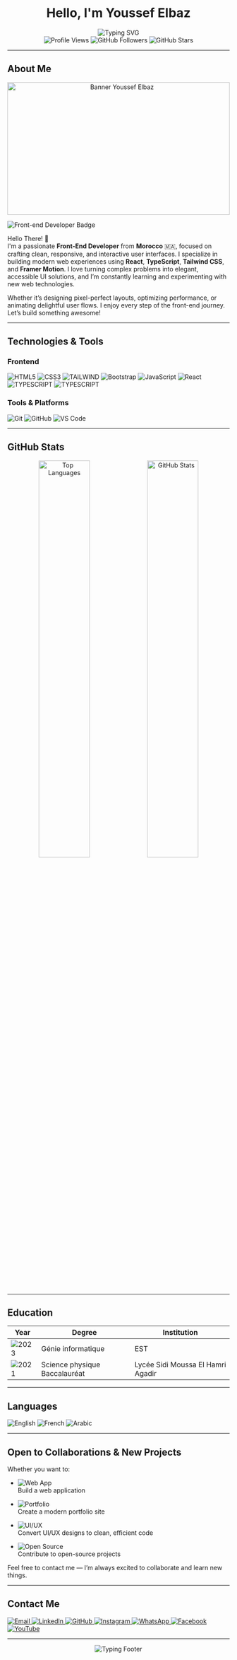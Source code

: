 <h1 align="center">Hello, I'm Youssef Elbaz</h1>

<div align="center">
  <img src="https://readme-typing-svg.herokuapp.com?font=Fira+Code&weight=600&size=28&duration=3000&pause=1000&color=5e17eb&center=true&vCenter=true&width=600&lines=Front-end+Developer;Web+Developer;Crafting+Clean,+Responsive+UIs;Always+Learning+And+Improving;" alt="Typing SVG">
</div>


<div align="center">
  <img src="https://komarev.com/ghpvc/?username=abdarrhmanessetaoui&color=5e17eb&style=flat-square&label=Profile+Views" alt="Profile Views">
  <img src="https://img.shields.io/github/followers/elbaz-youssef?color=5e17eb&style=flat-square&logo=github&label=Followers" alt="GitHub Followers">
  <img src="https://img.shields.io/github/stars/elbaz-youssef?color=5e17eb&style=flat-square&logo=github&label=Stars" alt="GitHub Stars">
</div>

---

## About Me

<p align="center">
  <img src="banner1.png" alt="Banner Youssef Elbaz" style="width:100%; max-height:300px; object-fit:cover;">
</p>

<p>
  <img src="https://img.shields.io/badge/_FRONT_END-DEVELOPER-5E17EB?style=for-the-badge&labelColor=000000" alt="Front-end Developer Badge" />
</p>

Hello There! 👋  
I'm a passionate **Front-End Developer** from **Morocco** 🇲🇦, focused on crafting clean, responsive, and interactive user interfaces. I specialize in building modern web experiences using **React**, **TypeScript**, **Tailwind CSS**, and **Framer Motion**. I love turning complex problems into elegant, accessible UI solutions, and I’m constantly learning and experimenting with new web technologies.

Whether it’s designing pixel-perfect layouts, optimizing performance, or animating delightful user flows. I enjoy every step of the front-end journey. Let’s build something awesome!

---

## Technologies & Tools

### Frontend

<p>
  <img src="https://img.shields.io/badge/HTML5-E34F26?style=for-the-badge&logo=html5&logoColor=white" alt="HTML5">
  <img src="https://img.shields.io/badge/CSS3-1572B6?style=for-the-badge&logo=css&logoColor=white" alt="CSS3">
  <img src="https://img.shields.io/badge/TAILWIND CSS-1572B6?style=for-the-badge&logo=tailwindcss&logoColor=white" alt="TAILWIND">
  <img src="https://img.shields.io/badge/Bootstrap-563D7C?style=for-the-badge&logo=bootstrap&logoColor=white" alt="Bootstrap">
  <img src="https://img.shields.io/badge/JavaScript-F7DF1E?style=for-the-badge&logo=javascript&logoColor=black" alt="JavaScript">
  <img src="https://img.shields.io/badge/React-20232A?style=for-the-badge&logo=react&logoColor=61DAFB" alt="React">
  <img src="https://img.shields.io/badge/TYPESCRIPT-1572B6?style=for-the-badge&logo=typescript&logoColor=white" alt="TYPESCRIPT">
  <img src="https://img.shields.io/badge/FRAMER MOTION-1572B6?style=for-the-badge&logo=framer&logoColor=white" alt="TYPESCRIPT">
</p>

### Tools & Platforms

<p>
  <img src="https://img.shields.io/badge/Git-F05032?style=for-the-badge&logo=git&logoColor=white" alt="Git">
  <img src="https://img.shields.io/badge/GitHub-100000?style=for-the-badge&logo=github&logoColor=white" alt="GitHub">
  <img src="https://img.shields.io/badge/Visual_Studio_Code-0078D4?style=for-the-badge&logo=visual-studio-code&logoColor=white" alt="VS Code">
</p>

---

## GitHub Stats

<div align="center">
   <img src="https://github-readme-stats.vercel.app/api/top-langs/?username=elbaz-youssef&layout=compact&theme=radical&hide_border=true&bg_color=0D1117&title_color=5e17eb&text_color=FFFFFF" width="48%" alt="Top Languages">
  <img src="https://github-readme-stats.vercel.app/api?username=elbaz-youssef&show_icons=true&theme=radical&hide_border=true&bg_color=0D1117&title_color=5e17eb&icon_color=5e17eb&text_color=FFFFFF" width="48%" alt="GitHub Stats">
</div>

---

## Education

| Year                         | Degree                  | Institution               |
|------------------------------|-------------------------|---------------------------|
| ![2023](https://img.shields.io/badge/2023-5e17eb?style=for-the-badge&logo=calendar&logoColor=white) | Génie informatique      | EST                   |
| ![2021](https://img.shields.io/badge/2021-5e17eb?style=for-the-badge&logo=calendar&logoColor=white) | Science physique Baccalauréat | Lycée Sidi Moussa El Hamri Agadir |

---

## Languages

<p>
  <img src="https://img.shields.io/badge/English-B2-5e17eb?style=for-the-badge&logo=googletranslate&logoColor=white" alt="English">
  <img src="https://img.shields.io/badge/French-B1-5e17eb?style=for-the-badge&logo=googletranslate&logoColor=white" alt="French">
  <img src="https://img.shields.io/badge/Arabic-Native-5e17eb?style=for-the-badge&logo=googletranslate&logoColor=white" alt="Arabic">
</p>


---

## Open to Collaborations & New Projects

Whether you want to:

-  
  ![Web App](https://img.shields.io/badge/Web%20Application-blue?style=flat-square&logo=appveyor)  
  Build a web application  

-  
  ![Portfolio](https://img.shields.io/badge/Portfolio%20Site-green?style=flat-square&logo=jekyll)  
  Create a modern portfolio site  

-  
  ![UI/UX](https://img.shields.io/badge/UI--UX%20to%20Code-orange?style=flat-square&logo=figma)  
  Convert UI/UX designs to clean, efficient code  

-  
  ![Open Source](https://img.shields.io/badge/Open%20Source-purple?style=flat-square&logo=github)  
  Contribute to open-source projects  

Feel free to contact me — I’m always excited to collaborate and learn new things.

---


## Contact Me



<p>
  <a href="mailto:youssef.devworks@gmail.com" title="Send me an email">
    <img src="https://img.shields.io/badge/Email-D14836?style=for-the-badge&logo=gmail&logoColor=white" alt="Email">
  </a>
  <a href="https://www.linkedin.com/in/youssef-elbaz-9930482b3" target="_blank" rel="noopener noreferrer" title="My LinkedIn Profile">
    <img src="https://img.shields.io/badge/LinkedIn-0077B5?style=for-the-badge&logo=linkedin&logoColor=white" alt="LinkedIn">
  </a>
  <a href="https://github.com/elbaz-youssef" target="_blank" rel="noopener noreferrer" title="My GitHub Profile">
    <img src="https://img.shields.io/badge/GitHub-100000?style=for-the-badge&logo=github&logoColor=white" alt="GitHub">
  </a>
  <a href="https://instagram.com/you_ssef.elbaz" target="_blank" rel="noopener noreferrer" title="My Instagram Profile">
    <img src="https://img.shields.io/badge/Instagram-E4405F?style=for-the-badge&logo=instagram&logoColor=white" alt="Instagram">
  </a>
  <a href="https://wa.me/212616657085" target="_blank" rel="noopener noreferrer" title="Chat on WhatsApp">
    <img src="https://img.shields.io/badge/WhatsApp-25D366?style=for-the-badge&logo=whatsapp&logoColor=white" alt="WhatsApp">
  </a>
  <a href="https://www.facebook.com/profile.php?id=61578763917261" target="_blank" rel="noopener noreferrer" title="My Facebook Profile">
    <img src="https://img.shields.io/badge/Facebook-1877F2?style=for-the-badge&logo=facebook&logoColor=white" alt="Facebook">
  </a>
  <a href="https://www.youtube.com/@you-g6s5u" target="_blank" rel="noopener noreferrer" title="My YouTube Channel">
    <img src="https://img.shields.io/badge/YouTube-FF0000?style=for-the-badge&logo=youtube&logoColor=white" alt="YouTube">
  </a>
</p>







---

<div align="center">
  <img src="https://readme-typing-svg.herokuapp.com?font=Fira+Code&size=24&pause=1500&color=5e17eb&center=true&width=450&lines=Join+me;Let's+create+together!" alt="Typing Footer" />
</div>
